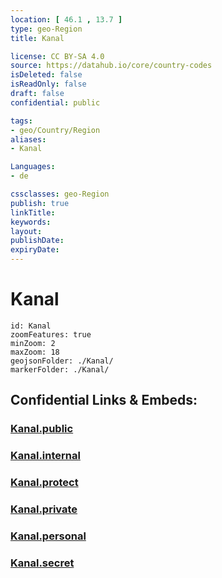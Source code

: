 ```yaml
---
location: [ 46.1 , 13.7 ] 
type: geo-Region
title: Kanal

license: CC BY-SA 4.0
source: https://datahub.io/core/country-codes
isDeleted: false
isReadOnly: false
draft: false
confidential: public

tags:
- geo/Country/Region
aliases:
- Kanal

Languages:
- de

cssclasses: geo-Region
publish: true
linkTitle: 
keywords: 
layout: 
publishDate: 
expiryDate: 
---
```


# Kanal

```leaflet
id: Kanal
zoomFeatures: true 
minZoom: 2 
maxZoom: 18
geojsonFolder: ./Kanal/
markerFolder: ./Kanal/
```


## Confidential Links & Embeds: 

### [Kanal.public](/_public/\Earth\Continent\Europe\Europe~Central\Slovenia\Regions~Slovenia\Goriška\counties~GoriškaKanal.public.md) 

### [Kanal.internal](/_internal/\Earth\Continent\Europe\Europe~Central\Slovenia\Regions~Slovenia\Goriška\counties~GoriškaKanal.internal.md) 

### [Kanal.protect](/_protect/\Earth\Continent\Europe\Europe~Central\Slovenia\Regions~Slovenia\Goriška\counties~GoriškaKanal.protect.md) 

### [Kanal.private](/_private/\Earth\Continent\Europe\Europe~Central\Slovenia\Regions~Slovenia\Goriška\counties~GoriškaKanal.private.md) 

### [Kanal.personal](/_personal/\Earth\Continent\Europe\Europe~Central\Slovenia\Regions~Slovenia\Goriška\counties~GoriškaKanal.personal.md) 

### [Kanal.secret](/_secret/\Earth\Continent\Europe\Europe~Central\Slovenia\Regions~Slovenia\Goriška\counties~GoriškaKanal.secret.md)

